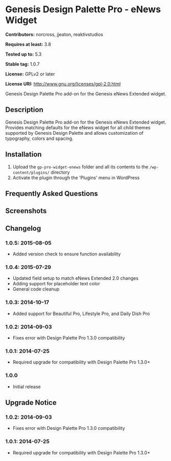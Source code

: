 # Genesis Design Palette Pro - eNews Widget #
**Contributors:** norcross, jjeaton, reaktivstudios

**Requires at least:** 3.8

**Tested up to:** 5.3

**Stable tag:** 1.0.7

**License:** GPLv2 or later

**License URI:** http://www.gnu.org/licenses/gpl-2.0.html


Genesis Design Palette Pro add-on for the Genesis eNews Extended widget.

## Description ##

Genesis Design Palette Pro add-on for the Genesis eNews Extended widget. Provides matching defaults for the eNews widget for all child themes supported by Genesis Design Palette and allows customization of typography, colors and spacing.

## Installation ##
1. Upload the `gp-pro-widget-enews` folder and all its contents to the `/wp-content/plugins/` directory
1. Activate the plugin through the 'Plugins' menu in WordPress

## Frequently Asked Questions ##

## Screenshots ##

## Changelog ##

### 1.0.5: 2015-08-05 ###

* Added version check to ensure function availability

### 1.0.4: 2015-07-29 ###

* Updated field setup to match eNews Extended 2.0 changes
* Adding support for placeholder text color
* General code cleanup

### 1.0.3: 2014-10-17 ###

* Added support for Beautiful Pro, Lifestyle Pro, and Daily Dish Pro

### 1.0.2: 2014-09-03 ###

* Fixes error with Design Palette Pro 1.3.0 compatibility

### 1.0.1: 2014-07-25 ###

* Required upgrade for compatibility with Design Palette Pro 1.3.0+

### 1.0.0 ###

* Initial release

## Upgrade Notice ##

### 1.0.2: 2014-09-03 ###

* Fixes error with Design Palette Pro 1.3.0 compatibility

### 1.0.1: 2014-07-25 ###

* Required upgrade for compatibility with Design Palette Pro 1.3.0+